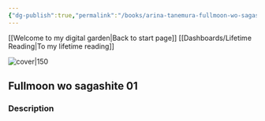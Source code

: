 ```yaml
---
{"dg-publish":true,"permalink":"/books/arina-tanemura-fullmoon-wo-sagashite-01/","title":"\"Fullmoon wo sagashite 01\"","tags":["manga","romance","Fantasy"]}
---
```


[[Welcome to my digital garden\|Back to start page]]
[[Dashboards/Lifetime Reading\|To my lifetime reading]]

![cover|150](https://cdn.thestorygraph.com/60dfcmf8zh0s2v6jz0x2astowd6j)

## Fullmoon wo sagashite 01

### Description


```